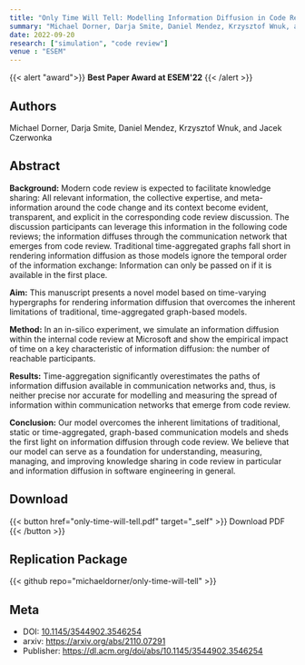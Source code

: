 ```yaml
---
title: "Only Time Will Tell: Modelling Information Diffusion in Code Review with Time-Varying Hypergraphs"
summary: "Michael Dorner, Darja Smite, Daniel Mendez, Krzysztof Wnuk, and Jacek Czerwonka"
date: 2022-09-20
research: ["simulation", "code review"]
venue : "ESEM"
---
```


{{< alert "award">}}
**Best Paper Award at ESEM'22**
{{< /alert >}}

## Authors

Michael Dorner, Darja Smite, Daniel Mendez, Krzysztof Wnuk, and Jacek Czerwonka

## Abstract

**Background:** Modern code review is expected to facilitate knowledge sharing: All relevant information, the collective expertise, and meta-information around the code change and its context become evident, transparent, and explicit in the corresponding code review discussion. The discussion participants can leverage this information in the following code reviews; the information diffuses through the communication network that emerges from code review. Traditional time-aggregated graphs fall short in rendering information diffusion as those models ignore the temporal order of the information exchange: Information can only be passed on if it is available in the first place.

**Aim:** This manuscript presents a novel model based on time-varying hypergraphs for rendering information diffusion that overcomes the inherent limitations of traditional, time-aggregated graph-based models.

**Method:** In an in-silico experiment, we simulate an information diffusion within the internal code review at Microsoft and show the empirical impact of time on a key characteristic of information diffusion: the number of reachable participants.

**Results:** Time-aggregation significantly overestimates the paths of information diffusion available in communication networks and, thus, is neither precise nor accurate for modelling and measuring the spread of information within communication networks that emerge from code review.

**Conclusion:** Our model overcomes the inherent limitations of traditional, static or time-aggregated, graph-based communication models and sheds the first light on information diffusion through code review. We believe that our model can serve as a foundation for understanding, measuring, managing, and improving knowledge sharing in code review in particular and information diffusion in software engineering in general.

## Download

{{< button href="only-time-will-tell.pdf" target="_self" >}}
Download PDF
{{< /button >}}

## Replication Package

{{< github repo="michaeldorner/only-time-will-tell" >}}

## Meta

- DOI: [10.1145/3544902.3546254](https://doi.org/10.1145/3544902.3546254)
- arxiv: https://arxiv.org/abs/2110.07291
- Publisher: https://dl.acm.org/doi/abs/10.1145/3544902.3546254
